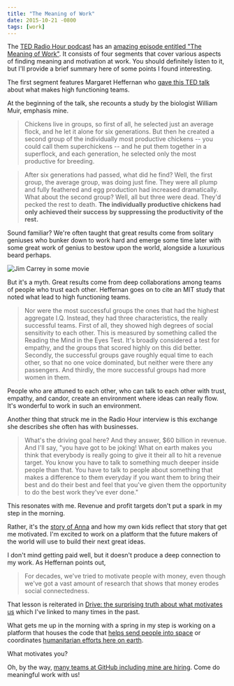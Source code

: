 ```yaml
---
title: "The Meaning of Work"
date: 2015-10-21 -0800
tags: [work]
---
```


The [TED Radio Hour podcast](http://www.npr.org/programs/ted-radio-hour/?showDate=2015-10-16) has an [amazing episode entitled "The Meaning of Work"](http://www.npr.org/programs/ted-radio-hour/443411154/the-meaning-of-work). It consists of four segments that cover various aspects of finding meaning and motivation at work. You should definitely listen to it, but I'll provide a brief summary here of some points I found interesting.

The first segment features Margaret Heffernan who [gave this TED talk](https://www.ted.com/talks/margaret_heffernan_why_it_s_time_to_forget_the_pecking_order_at_work) about what makes high functioning teams.

At the beginning of the talk, she recounts a study by the biologist William Muir, emphasis mine.

> Chickens live in groups, so first of all, he selected just an average flock, and he let it alone for six generations. But then he created a second group of the individually most productive chickens -- you could call them superchickens -- and he put them together in a superflock, and each generation, he selected only the most productive for breeding.

> After six generations had passed, what did he find? Well, the first group, the average group, was doing just fine. They were all plump and fully feathered and egg production had increased dramatically. What about the second group? Well, all but three were dead. They'd pecked the rest to death. __The individually productive chickens had only achieved their success by suppressing the productivity of the rest.__

Sound familiar? We're often taught that great results come from solitary geniuses who bunker down to work hard and emerge some time later with some great work of genius to bestow upon the world, alongside a luxurious beard perhaps.

![Jim Carrey in some movie](https://cloud.githubusercontent.com/assets/19977/10654325/c6147790-781d-11e5-885b-f3afd96d199c.png)

But it's a myth. Great results come from deep collaborations among teams of people who trust each other. Heffernan goes on to cite an MIT study that noted what lead to high functioning teams.

> Nor were the most successful groups the ones that had the highest aggregate I.Q. Instead, they had three characteristics, the really successful teams. First of all, they showed high degrees of social sensitivity to each other. This is measured by something called the Reading the Mind in the Eyes Test. It's broadly considered a test for empathy, and the groups that scored highly on this did better. Secondly, the successful groups gave roughly equal time to each other, so that no one voice dominated, but neither were there any passengers. And thirdly, the more successful groups had more women in them.

People who are attuned to each other, who can talk to each other with trust, empathy, and candor, create an environment where ideas can really flow. It's wonderful to work in such an environment.

Another thing that struck me in the Radio Hour interview is this exchange she describes she often has with businesses.

> What's the driving goal here? And they answer, $60 billion in revenue. And I'll say, "you have got to be joking! What on earth makes you think that everybody is really going to give it their all to hit a revenue target. You know you have to talk to something much deeper inside people than that. You have to talk to people about something that makes a difference to them everyday if you want them to bring their best and do their best and feel that you've given them the opportunity to do the best work they've ever done."

This resonates with me. Revenue and profit targets don't put a spark in my step in the morning.

Rather, it's the [story of Anna](https://www.youtube.com/watch?v=VzuBJTtwm3o) and how my own kids reflect that story that get me motivated. I'm excited to work on a platform that the future makers of the world will use to build their next great ideas.

I don't mind getting paid well, but it doesn't produce a deep connection to my work. As Heffernan points out,

> For decades, we've tried to motivate people with money, even though we've got a vast amount of research that shows that money erodes social connectedness.

That lesson is reiterated in [Drive: the surprising truth about what motivates us](https://www.youtube.com/watch?v=u6XAPnuFjJc) which I've linked to many times in the past.

What gets me up in the morning with a spring in my step is working on a platform that houses the code that [helps send people into space](https://github.com/nasa) or coordinates [humanitarian efforts here on earth](https://github.com/htbox/).

What motivates you?

Oh, by the way, [many teams at GitHub including mine are hiring](https://jobs.lever.co/github/001fe993-4d40-4379-8517-0adf25a93ddd). Come do meaningful work with us!
